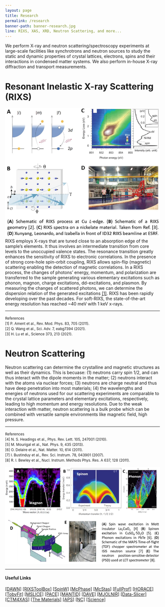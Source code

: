 ```yaml
---
layout: page
title: Research
permalink: /research
banner-path: banner-research.jpg
line: RIXS, XAS, XRD, Neutron Scattering, and more... 
---
```



<div class="research-introduction">
<p>
We perform X-ray and neutron scattering/spectroscopy experiments at large-scale facilities like synchrotrons and neutron sources to study the static and dynamic properties of crystal lattices, electrons, spins and their interactions in condensed matter systems. We also perform in-house X-ray diffraction and transport measurements.
</p>
</div>

<div class="medium-divider"></div>

<div class="research-wrapper"> 
    <h1>Resonant Inelastic X-ray Scattering (RIXS)</h1>
    <div class="research-tech-container">
        <div class="research-tech-pic">
        <img src="assets/web_pictures/research_rixs.jpg">
        </div>
        <div class="research-tech-info">
        RIXS employs X-rays that are tuned close to an absorption edge of the sample’s elements. It thus involves an intermediate transition from core levels to the unoccupied valence states. The resonance transition greatly enhances the sensitivity of RIXS to electronic correlations. In the presence of strong core-hole spin-orbit coupling, RIXS allows spin-flip (magnetic) scattering enabling the detection of magnetic correlations. In a RIXS process, the changes of photons’ energy, momentum, and polarization are transferred to the sample generating various elementary excitations such as phonon, magnon, charge excitations, dd-excitations, and plasmon. By measuring the changes of scattered photons, we can determine the dispersion relation of the generated excitations <a href="https://doi.org/10.1103/RevModPhys.83.705">[1]</a>. RIXS has been rapidly developing over the past decades. For soft-RIXS, the state-of-the-art energy resolution has reached ~40 meV with 1 keV x-rays.
        <hr>
        <p><small>References<br>
        [1] P. Ament et al., Rev. Mod. Phys. 83, 705 (2011).<br>
        [2] Q. Wang et al., Sci. Adv. 7, eabg7394 (2021).<br>
        [3] H. Lu et al., Science 373, 213 (2021).
        </small></p>
        </div>
    </div>
</div>
<div class="medium-divider"></div>
<div class="research-wrapper"> 
    <h1>Neutron Scattering</h1>
    <div class="research-tech-container-reverse">
        <div class="research-tech-info">
        Neutron scattering can determine the crystalline and magnetic structures as well as their dynamics. This is becuase: (1) neutrons carry spin 1/2, and can thus interact with the dipole moments in the matter; (2) neutrons interact with the atoms via nuclear forces; (3) neutrons are charge neutral and thus have deep penetration into most materials; (4) the wavelengths and energies of neutrons used for our scattering experiments are comparable to the crystal lattice parameters and elementary excitations, respectively, leading to high momentum and energy resolutions. Due to the weak interaction with matter, neutron scattering is a bulk probe which can be combined with versatile sample environments like magnetic field, high pressure.
        <hr>
        <p><small>References<br>
        [4] N. S. Headings et al., Phys. Rev. Lett. 105, 247001 (2010).<br>
        [5] M. Mourigal et al., Nat. Phys. 9, 435 (2013).<br>
        [6] O. Delaire et al., Nat. Matter. 10, 614 (2011).<br>
        [7] I. Bustinduy et al., Rev. Sci. Instrum. 78, 043901 (2007).<br>
        [8] R. I. Bewley et al., Nucl. Instrum. Methods Phys. Res. A 637, 128 (2011).
        </small></p>
        </div>
        <div class="research-tech-pic">
            <img src="assets/web_pictures/research_ns.jpg">
        </div>
    </div>
</div>

<div class="medium-divider"></div>
<hr>
<h4>Useful Links</h4>
<a class="teaching-link" href="https://dawnsci.org/" target="_blank">[DAWN]</a>
<a class="teaching-link" href="https://github.com/kkummer/RixsToolBox" target="_blank">[RIXSToolBox]</a>
<a class="teaching-link"  href="https://spinw.org/spinw" target="_blank">[SpinW]</a>
<a class="teaching-link" href="https://mcphase.github.io/webpage/" target="_blank">[McPhase]</a>
<a class="teaching-link" href="https://www.mcstas.org/" target="_blank">[McStas]</a>
<a class="teaching-link" href="https://www.ill.eu/sites/fullprof/" target="_blank">[FullProf]</a>
<a class="teaching-link" href="https://pace-neutrons.github.io/Horace/v3.6.3/" target="_blank">[HORACE]</a>
<a class="teaching-link" href="https://pace-neutrons.github.io/Horace/v3.6.3/manual/Tobyfit.html" target="_blank">[TobyFit]</a>
<a class="teaching-link" href="http://mslice.isis.rl.ac.uk/Main_Page" target="_blank">[MSLICE]</a>
<a class="teaching-link" href="https://www.isis.stfc.ac.uk/Pages/Proper-analysis-of-coherent-excitations.aspx" target="_blank">[PACE]</a>
<a class="teaching-link" href="https://archive.mantidproject.org/Main_Page" target="_blank">[MANTID]</a>
<a class="teaching-link" href="https://www.ncnr.nist.gov/dave/" target="_blank">[DAVE]</a>
<a class="teaching-link" href="https://mjolnir.readthedocs.io/en/latest/" target="_blank">[MJOLNIR]</a>
<a class="teaching-link" href="https://github.com/kuadrat/data-slicer" target="_blank">[Data-Slicer]</a>
<a class="teaching-link" href="https://anorg.chem.uu.nl/CTM4XAS/" target="_blank">[CTM4XAS]</a>
<a class="teaching-link" href="https://next-gen.materialsproject.org/" target="_blank">[The Materials]</a>
<a class="teaching-link" href="https://authors.aps.org/Submissions/login/new" target="_blank">[APS]</a>
<a class="teaching-link" href="https://mts-ncomms.nature.com/cgi-bin/main.plex" target="_blank">[NC]</a>
<a class="teaching-link" href="https://cts.sciencemag.org/scc/#/login" target="_blank">[Science]</a>